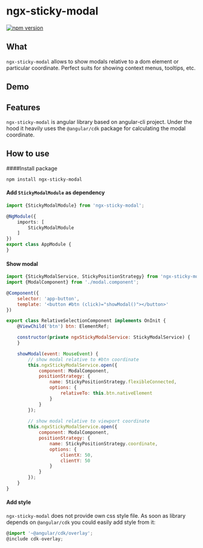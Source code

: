 # ngx-sticky-modal
[![npm version](https://badge.fury.io/js/ngx-sticky-modal.svg)](https://www.npmjs.com/package/ngx-sticky-modal)

## What
`ngx-sticky-modal` allows to show modals relative to a dom element or particular coordinate. Perfect suits for showing context menus, tooltips, etc.  

## Demo


## Features
`ngx-sticky-modal` is angular library based on angular-cli project. Under the hood it heavily uses the `@angular/cdk` package for calculating the modal coordinate.

## How to use
####Install package
```
npm install ngx-sticky-modal
```

#### Add `StickyModalModule` as dependency
```typescript
import {StickyModalModule} from 'ngx-sticky-modal';

@NgModule({
    imports: [
        StickyModalModule
    ]
})
export class AppModule {
}
```

#### Show modal
```js
import {StickyModalService, StickyPositionStrategy} from 'ngx-sticky-modal';
import {ModalComponent} from './modal.component';

@Component({
    selector: 'app-button',
    template: '<button #btn (click)="showModal()"></button>'
})

export class RelativeSelectionComponent implements OnInit {
    @ViewChild('btn') btn: ElementRef;

    constructor(private ngxStickyModalService: StickyModalService) {
    }

    showModal(event: MouseEvent) {
        // show modal relative to #btn coordinate 
        this.ngxStickyModalService.open({
            component: ModalComponent,
            positionStrategy: {
                name: StickyPositionStrategy.flexibleConnected,
                options: {
                    relativeTo: this.btn.nativeElement
                }
            }
        });
        
        // show modal relative to viewport coordinate
        this.ngxStickyModalService.open({
            component: ModalComponent,
            positionStrategy: {
                name: StickyPositionStrategy.coordinate,
                options: {
                    clientX: 50,
                    clientY: 50
                }
            }
        });
    }
}
```
#### Add style
`ngx-sticky-modal` does not provide own css style file. As soon as library depends on `@angular/cdk` you could easily add style from it:

```typescript
@import '~@angular/cdk/overlay';
@include cdk-overlay;
```
